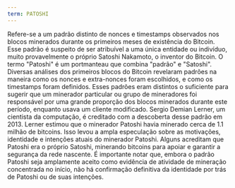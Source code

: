 ```yaml
---
term: PATOSHI
---
```


Refere-se a um padrão distinto de nonces e timestamps observados nos blocos minerados durante os primeiros meses de existência do Bitcoin. Esse padrão é suspeito de ser atribuível a uma única entidade ou indivíduo, muito provavelmente o próprio Satoshi Nakamoto, o inventor do Bitcoin. O termo "Patoshi" é um portmanteau que combina "padrão" e "Satoshi". Diversas análises dos primeiros blocos do Bitcoin revelaram padrões na maneira como os nonces e extra-nonces foram escolhidos, e como os timestamps foram definidos. Esses padrões eram distintos o suficiente para sugerir que um minerador particular ou grupo de mineradores foi responsável por uma grande proporção dos blocos minerados durante este período, enquanto usava um cliente modificado. Sergio Demian Lerner, um cientista da computação, é creditado com a descoberta desse padrão em 2013. Lerner estimou que o minerador Patoshi havia minerado cerca de 1.1 milhão de bitcoins. Isso levou a ampla especulação sobre as motivações, identidade e intenções atuais do minerador Patoshi. Alguns acreditam que Patoshi era o próprio Satoshi, minerando bitcoins para apoiar e garantir a segurança da rede nascente. É importante notar que, embora o padrão Patoshi seja amplamente aceito como evidência de atividade de mineração concentrada no início, não há confirmação definitiva da identidade por trás de Patoshi ou de suas intenções.